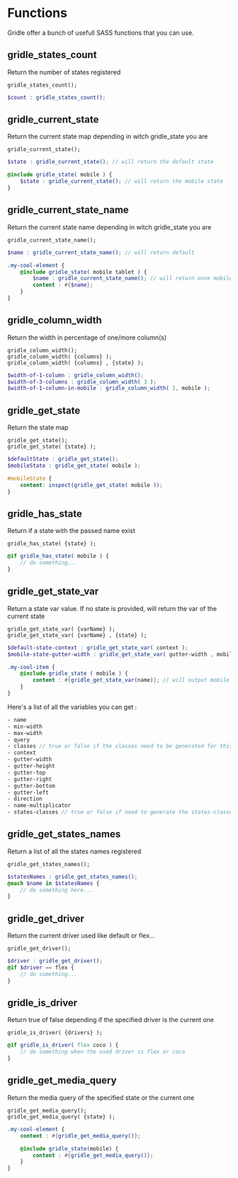 # Functions

Gridle offer a bunch of usefull SASS functions that you can use.


## gridle_states_count

Return the number of states registered

```fn
gridle_states_count();
```

```scss
$count : gridle_states_count();
```


## gridle_current_state

Return the current state map depending in witch gridle_state you are

```fn
gridle_current_state();
```

```scss
$state : gridle_current_state(); // will return the default state

@include gridle_state( mobile ) {
	$state : gridle_current_state(); // will return the mobile state
}
```


## gridle_current_state_name

Return the current state name depending in witch gridle_state you are

```fn
gridle_current_state_name();
```

```scss
$name : gridle_current_state_name(); // will return default

.my-cool-element {
	@include gridle_state( mobile tablet ) {
		$name : gridle_current_state_name(); // will return once mobile and once tablet
		content : #{$name};
	}
}
```


## gridle_column_width

Return the width in percentage of one/more column(s)

```fn
gridle_column_width();
gridle_column_width( {columns} );
gridle_column_width( {columns} , {state} );
```

```scss
$width-of-1-column : gridle_column_width();
$width-of-3-columns : gridle_column_width( 3 );
$width-of-1-column-in-mobile : gridle_column_width( 1, mobile );
```


## gridle_get_state

Return the state map

```fn
gridle_get_state();
gridle_get_state( {state} );
```

```scss
$defaultState : gridle_get_state();
$mobileState : gridle_get_state( mobile );

#mobileState {
	content: inspect(gridle_get_state( mobile ));
}
```


## gridle_has_state

Return if a state with the passed name exist

```fn
gridle_has_state( {state} );
```

```scss
@if gridle_has_state( mobile ) {
	// do something...
}
```


## gridle_get_state_var

Return a state var value. If no state is provided, will return the var of the current state

```fn
gridle_get_state_var( {varName} );
gridle_get_state_var( {varName} , {state} );
```

```scss
$default-state-context : gridle_get_state_var( context );
$mobile-state-gutter-width : gridle_get_state_var( gutter-width , mobile );

.my-cool-item {
	@include gridle_state ( mobile ) {
		content : #{gridle_get_state_var(name)}; // will output mobile
	}
}
```

Here's a list of all the variables you can get :

```scss
- name
- min-width
- max-width
- query
- classes // true or false if the classes need to be generated for this state
- context
- gutter-width
- gutter-height
- gutter-top
- gutter-right
- gutter-bottom
- gutter-left
- direction
- name-multiplicator
- states-classes // true or false if need to generate the states-classes
```


## gridle_get_states_names

Return a list of all the states names registered

```fn
gridle_get_states_names();
```

```scss
$statesNames : gridle_get_states_names();
@each $name in $statesNames {
	// do something here...
}
```


## gridle_get_driver

Return the current driver used like default or flex...

```fn
gridle_get_driver();
```

```scss
$driver : gridle_get_driver();
@if $driver == flex {
	// do something...
}
```


## gridle_is_driver

Return true of false depending if the specified driver is the current one

```fn
gridle_is_driver( {drivers} );
```

```scss
@if gridle_is_driver( flex coco ) {
	// do something when the used driver is flex or coco
}
```


## gridle_get_media_query

Return the media query of the specified state or the current one

```fn
gridle_get_media_query();
gridle_get_media_query( {state} );
```

```scss
.my-cool-element {
	content : #{gridle_get_media_query()};

	@include gridle_state(mobile) {
		content : #{gridle_get_media_query()};
	}
}
```
